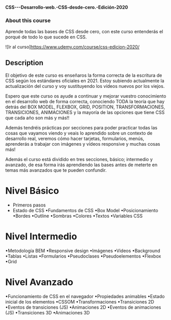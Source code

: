 #### CSS---Desarrollo-web.-CSS-desde-cero.-Edición-2020

### About this course
Aprende todas las bases de CSS desde cero, con este curso entenderás el porqué de todo lo que sucede en CSS.

![Ir al curso]https://www.udemy.com/course/css-edicion-2020/

## Description
El objetivo de este curso es enseñaros la forma correcta de la escritura de CSS según los estándares oficiales en 2021. Estoy subiendo actualmente la actualización del curso y voy sustituyendo los vídeos nuevos por los viejos.

Espero que este curso os ayude a continuar y mejorar vuestro conocimiento en el desarrollo web de forma correcta, conociendo TODA la teoría que hay detrás del BOX MODEL, FLEXBOX, GRID, POSITION, TRANSFORMACIONES, TRANSICIONES, ANIMACIONES y la mayoría de las opciones que tiene CSS que cada año son más y más!!

Además tendréis prácticas por secciones para poder practicar todas las cosas que vayamos viendo y veais lo aprendido sobre un contexto de desarrollo real, veremos cómo hacer tarjetas, formularios, menús, aprenderás a trabajar con imágenes y vídeos responsive y muchas cosas más!

Además el curso está dividido en tres secciones, básico; intermedio y avanzado, de esa forma irás aprendiendo las bases antes de meterte en temas más avanzados que te pueden confundir.

# Nivel Básico
* Primeros pasos
* Estado de CSS
•Fundamentos de CSS
•Box Model
•Posicionamiento
•Bordes
•Outline
•Sombras
•Colores
•Textos
•Variables CSS

# Nivel Intermedio
•Metodología BEM
•Responsive design
•Imágenes
•Videos
•Background
•Tablas
•Listas
•Formularios
•Pseudoclases
•Pseudoelementos
•Flexbox
•Grid

# Nivel Avanzado
•Funcionamiento de CSS en el navegador
•Propiedades animables
•Estado inicial de los elementos
•CSSOM
•Transformaciones
•Transiciones 2D
•Eventos de transiciones (JS)
•Animaciones 2D
•Eventos de animaciones (JS)
•Transiciones 3D
•Animaciones 3D

